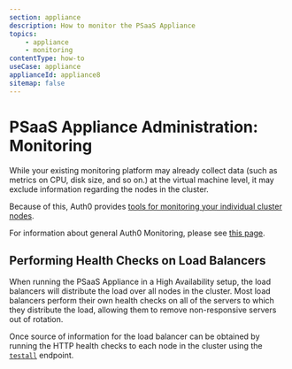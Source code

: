 ```yaml
---
section: appliance
description: How to monitor the PSaaS Appliance
topics:
    - appliance
    - monitoring
contentType: how-to
useCase: appliance
applianceId: appliance8
sitemap: false
---
```


# PSaaS Appliance Administration: Monitoring

While your existing monitoring platform may already collect data (such as metrics on CPU, disk size, and so on.) at the virtual machine level, it may exclude information regarding the nodes in the cluster.

Because of this, Auth0 provides [tools for monitoring your individual cluster nodes](/appliance/monitoring).

For information about general Auth0 Monitoring, please see [this page](monitoring).

## Performing Health Checks on Load Balancers

When running the PSaaS Appliance in a High Availability setup, the load balancers will distribute the load over all nodes in the cluster. Most load balancers perform their own health checks on all of the servers to which they distribute the load, allowing them to remove non-responsive servers out of rotation.

Once source of information for the load balancer can be obtained by running the HTTP health checks to each node in the cluster using the [`testall`](/appliance/monitoring/testall) endpoint.
